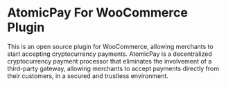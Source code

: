 # AtomicPay For WooCommerce Plugin
This is an open source plugin for WooCommerce, allowing merchants to start accepting cryptocurrency payments. AtomicPay is a decentralized cryptocurrency payment processor that eliminates the involvement of a third-party gateway, allowing merchants to accept payments directly from their customers, in a secured and trustless environment.
